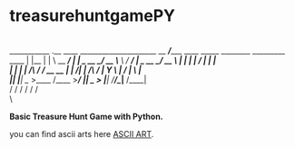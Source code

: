 # treasurehuntgamePY
\
___________                                                   .__     ____ _____________________
\__    ___/______   ____ _____    ________ _________   ____   |  |__ |    |   \      \__    ___/
  |    |  \_  __ \_/ __ \\__  \  /  ___/  |  \_  __ \_/ __ \  |  |  \|    |   /   |   \|    |   
  |    |   |  | \/\  ___/ / __ \_\___ \|  |  /|  | \/\  ___/  |   Y  \    |  /    |    \    |   
  |____|   |__|    \___  >____  /____  >____/ |__|    \___  > |___|  /______/\____|__  /____|   
                       \/     \/     \/                   \/       \/                \/         
                                                                                                        \                         
                                                                                                                                 

**Basic Treasure Hunt Game with Python.**

you can find ascii arts here [ASCII ART](https://ascii.co.uk/art).
